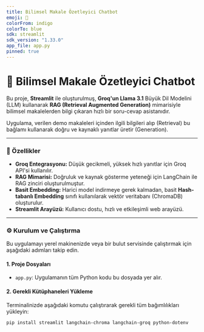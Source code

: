 ```yaml
---
title: Bilimsel Makale Özetleyici Chatbot
emoji: 🔬
colorFrom: indigo
colorTo: blue
sdk: streamlit
sdk_version: "1.33.0"
app_file: app.py
pinned: true
---
```

# 🔬 Bilimsel Makale Özetleyici Chatbot

Bu proje, **Streamlit** ile oluşturulmuş, **Groq'un Llama 3.1** Büyük Dil Modelini (LLM) kullanarak **RAG (Retrieval Augmented Generation)** mimarisiyle bilimsel makalelerden bilgi çıkaran hızlı bir soru-cevap asistanıdır.

Uygulama, verilen demo makaleleri içinden ilgili bilgileri alıp (Retrieval) bu bağlamı kullanarak doğru ve kaynaklı yanıtlar üretir (Generation).

---

### 🚀 Özellikler

* **Groq Entegrasyonu:** Düşük gecikmeli, yüksek hızlı yanıtlar için Groq API'si kullanılır.
* **RAG Mimarisi:** Doğruluk ve kaynak gösterme yeteneği için LangChain ile RAG zinciri oluşturulmuştur.
* **Basit Embedding:** Harici model indirmeye gerek kalmadan, basit **Hash-tabanlı Embedding** sınıfı kullanılarak vektör veritabanı (ChromaDB) oluşturulur.
* **Streamlit Arayüzü:** Kullanıcı dostu, hızlı ve etkileşimli web arayüzü.

---

### ⚙️ Kurulum ve Çalıştırma

Bu uygulamayı yerel makinenizde veya bir bulut servisinde çalıştırmak için aşağıdaki adımları takip edin.

#### 1. Proje Dosyaları

* `app.py`: Uygulamanın tüm Python kodu bu dosyada yer alır.

#### 2. Gerekli Kütüphaneleri Yükleme

Terminalinizde aşağıdaki komutu çalıştırarak gerekli tüm bağımlılıkları yükleyin:

```bash
pip install streamlit langchain-chroma langchain-groq python-dotenv
